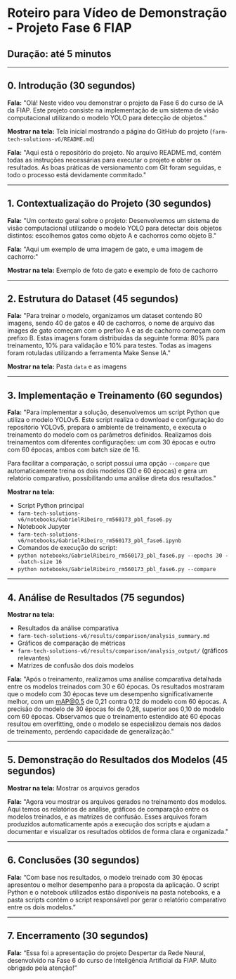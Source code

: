 # Roteiro para Vídeo de Demonstração - Projeto Fase 6 FIAP

## Duração: até 5 minutos

---

## 0. Introdução (30 segundos)

**Fala:**
"Olá! Neste vídeo vou demonstrar o projeto da Fase 6 do curso de IA da FIAP. Este projeto consiste na implementação de um sistema de visão computacional utilizando o modelo YOLO para detecção de objetos."

**Mostrar na tela:** Tela inicial mostrando a página do GitHub do projeto (`farm-tech-solutions-v6/README.md`)

**Fala:**
"Aqui está o repositório do projeto. No arquivo README.md, contém todas as instruções necessárias para executar o projeto e obter os resultados. As boas práticas de versionamento com Git foram seguidas, e todo o processo está devidamente commitado."

---

## 1. Contextualização do Projeto (30 segundos)

**Fala:**
"Um contexto geral sobre o projeto: Desenvolvemos um sistema de visão computacional utilizando o modelo YOLO para detectar dois objetos distintos: escolhemos gatos como objeto A e cachorros como objeto B."

**Fala:**
"Aqui um exemplo de uma imagem de gato, e uma imagem de cachorro:"

**Mostrar na tela:** Exemplo de foto de gato e exemplo de foto de cachorro

---

## 2. Estrutura do Dataset (45 segundos)

**Fala:**
"Para treinar o modelo, organizamos um dataset contendo 80 imagens, sendo 40 de gatos e 40 de cachorros, o nome de arquivo das images de gato começam com o prefixo A e as de cachorro começam com prefixo B. Estas imagens foram distribuídas da seguinte forma: 80% para treinamento, 10% para validação e 10% para testes. Todas as imagens foram rotuladas utilizando a ferramenta Make Sense IA."

**Mostrar na tela:** Pasta `data` e as imagens

---

## 3. Implementação e Treinamento (60 segundos)

**Fala:**
"Para implementar a solução, desenvolvemos um script Python que utiliza o modelo YOLOv5. Este script realiza o download e configuração do repositório YOLOv5, prepara o ambiente de treinamento, e executa o treinamento do modelo com os parâmetros definidos. Realizamos dois treinamentos com diferentes configurações: um com 30 épocas e outro com 60 épocas, ambos com batch size de 16.

Para facilitar a comparação, o script possui uma opção `--compare` que automaticamente treina os dois modelos (30 e 60 épocas) e gera um relatório comparativo, possibilitando uma análise direta dos resultados."

**Mostrar na tela:**

- Script Python principal
- `farm-tech-solutions-v6/notebooks/GabrielRibeiro_rm560173_pbl_fase6.py`
- Notebook Jupyter
- `farm-tech-solutions-v6/notebooks/GabrielRibeiro_rm560173_pbl_fase6.ipynb`
- Comandos de execução do script:
- `python notebooks/GabrielRibeiro_rm560173_pbl_fase6.py --epochs 30 --batch-size 16`
- `python notebooks/GabrielRibeiro_rm560173_pbl_fase6.py --compare`

---

## 4. Análise de Resultados (75 segundos)

**Mostrar na tela:**

- Resultados da análise comparativa
- `farm-tech-solutions-v6/results/comparison/analysis_summary.md`
- Gráficos de comparação de métricas
- `farm-tech-solutions-v6/results/comparison/analysis_output/` (gráficos relevantes)
- Matrizes de confusão dos dois modelos

**Fala:**
"Após o treinamento, realizamos uma análise comparativa detalhada entre os modelos treinados com 30 e 60 épocas. Os resultados mostraram que o modelo com 30 épocas teve um desempenho significativamente melhor, com um mAP@0.5 de 0,21 contra 0,12 do modelo com 60 épocas. A precisão do modelo de 30 épocas foi de 0,28, superior aos 0,10 do modelo com 60 épocas. Observamos que o treinamento estendido até 60 épocas resultou em overfitting, onde o modelo se especializou demais nos dados de treinamento, perdendo capacidade de generalização."

---

## 5. Demonstração do Resultados dos Modelos (45 segundos)

**Mostrar na tela:** Mostrar os arquivos gerados

**Fala:**
"Agora vou mostrar os arquivos gerados no treinamento dos modelos. Aqui temos os relatórios de análise, gráficos de comparação entre os modelos treinados, e as matrizes de confusão. Esses arquivos foram produzidos automaticamente após a execução dos scripts e ajudam a documentar e visualizar os resultados obtidos de forma clara e organizada."

---

## 6. Conclusões (30 segundos)

**Fala:**
“Com base nos resultados, o modelo treinado com 30 épocas apresentou o melhor desempenho para a proposta da aplicação. O script Python e o notebook utilizados estão disponíveis na pasta notebooks, e a pasta scripts contém o script responsável por gerar o relatório comparativo entre os dois modelos.”

---

## 7. Encerramento (30 segundos)

**Fala:**
“Essa foi a apresentação do projeto Despertar da Rede Neural, desenvolvido na Fase 6 do curso de Inteligência Artificial da FIAP. Muito obrigado pela atenção!”
